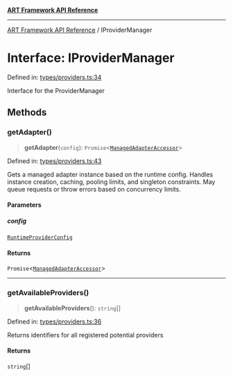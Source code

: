 [**ART Framework API Reference**](../README.md)

***

[ART Framework API Reference](../README.md) / IProviderManager

# Interface: IProviderManager

Defined in: [types/providers.ts:34](https://github.com/hashangit/ART/blob/0d5679913e70f07ec60f00c1f87b53a5f0bf6ddf/src/types/providers.ts#L34)

Interface for the ProviderManager

## Methods

### getAdapter()

> **getAdapter**(`config`): `Promise`\<[`ManagedAdapterAccessor`](ManagedAdapterAccessor.md)\>

Defined in: [types/providers.ts:43](https://github.com/hashangit/ART/blob/0d5679913e70f07ec60f00c1f87b53a5f0bf6ddf/src/types/providers.ts#L43)

Gets a managed adapter instance based on the runtime config.
Handles instance creation, caching, pooling limits, and singleton constraints.
May queue requests or throw errors based on concurrency limits.

#### Parameters

##### config

[`RuntimeProviderConfig`](RuntimeProviderConfig.md)

#### Returns

`Promise`\<[`ManagedAdapterAccessor`](ManagedAdapterAccessor.md)\>

***

### getAvailableProviders()

> **getAvailableProviders**(): `string`[]

Defined in: [types/providers.ts:36](https://github.com/hashangit/ART/blob/0d5679913e70f07ec60f00c1f87b53a5f0bf6ddf/src/types/providers.ts#L36)

Returns identifiers for all registered potential providers

#### Returns

`string`[]
